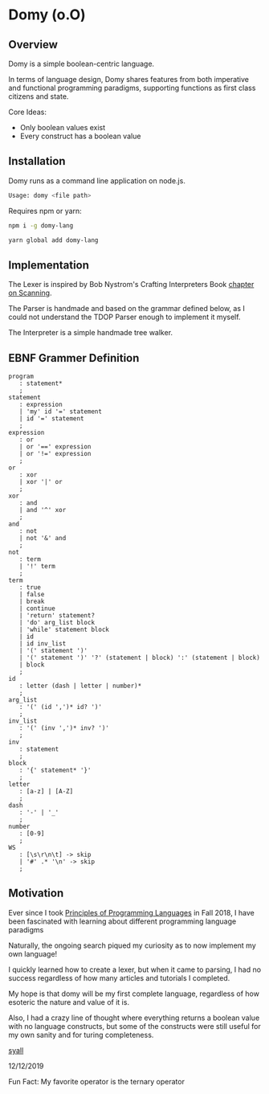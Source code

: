 # Domy (o.O)

## Overview

Domy is a simple boolean-centric language.

In terms of language design, Domy shares features from both imperative and functional programming paradigms, supporting functions as first class citizens and state.

Core Ideas:

* Only boolean values exist
* Every construct has a boolean value

## Installation

Domy runs as a command line application on node.js.

```bash
Usage: domy <file path>
```

Requires npm or yarn:

```bash
npm i -g domy-lang
```

```bash
yarn global add domy-lang
```

## Implementation

The Lexer is inspired by Bob Nystrom's Crafting Interpreters Book [chapter on Scanning](http://craftinginterpreters.com/scanning.html).

The Parser is handmade and based on the grammar defined below, as I could not understand the TDOP Parser enough to implement it myself.

The Interpreter is a simple handmade tree walker.

## EBNF Grammer Definition

```text
program
   : statement*
   ;
statement
   : expression
   | 'my' id '=' statement
   | id '=' statement
   ;
expression
   : or
   | or '==' expression
   | or '!=' expression
   ;
or
   : xor
   | xor '|' or
   ;
xor
   : and
   | and '^' xor
   ;
and
   : not
   | not '&' and
   ;
not
   : term
   | '!' term
   ;
term
   : true
   | false
   | break
   | continue
   | 'return' statement?
   | 'do' arg_list block
   | 'while' statement block
   | id
   | id inv_list
   | '(' statement ')'
   | '(' statement ')' '?' (statement | block) ':' (statement | block)
   | block
   ;
id
   : letter (dash | letter | number)*
   ;
arg_list
   : '(' (id ',')* id? ')'
   ;
inv_list
   : '(' (inv ',')* inv? ')'
   ;
inv
   : statement
   ;
block
   : '{' statement* '}'
   ;
letter
   : [a-z] | [A-Z]
   ;
dash
   : '-' | '_'
   ;
number
   : [0-9]
   ;
WS
   : [\s\r\n\t] -> skip
   | '#' .* '\n' -> skip
   ;
```

## Motivation

Ever since I took [Principles of Programming Languages](https://www.cs.rutgers.edu/courses/principles-of-programming-languages) in Fall 2018, I have been fascinated with learning about different programming language paradigms

Naturally, the ongoing search piqued my curiosity as to now implement my own language!

I quickly learned how to create a lexer, but when it came to parsing, I had no success regardless of how many articles and tutorials I completed.

My hope is that domy will be my first complete language, regardless of how esoteric the nature and value of it is.

Also, I had a crazy line of thought where everything returns a boolean value with no language constructs, but some of the constructs were still useful for my own sanity and for turing completeness.

[syall](https://github.com/syall)

12/12/2019

Fun Fact: My favorite operator is the ternary operator
